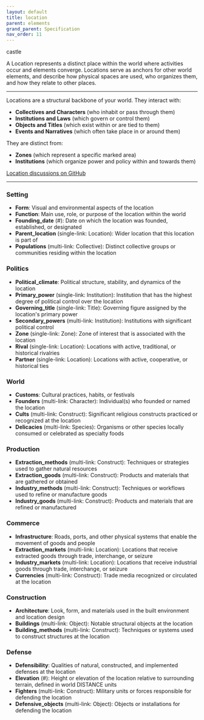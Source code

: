 ```yaml
---
layout: default
title: location
parent: elements
grand_parent: Specification
nav_order: 11
---
```


<span class="material-symbols-outlined">castle</span>

A Location represents a distinct place within the world where activities occur and elements converge. Locations serve as anchors for other world elements, and describe how physical spaces are used, who organizes them, and how they relate to other places.

--- 
   
Locations are a structural backbone of your world. They interact with:

- **Collectives and Characters** (who inhabit or pass through them)
- **Institutions and Laws** (which govern or control them)
- **Objects and Titles** (which exist within or are tied to them)
- **Events and Narratives** (which often take place in or around them)

They are distinct from:

- **Zones** (which represent a specific marked area)
- **Institutions** (which organize power and policy within and towards them)

[Location discussions on GitHub](https://github.com/OnlyWorlds/OnlyWorlds/discussions/categories/location)

---
### Setting
- **Form**: Visual and environmental aspects of the location
- **Function**: Main use, role, or purpose of the location within the world
- **Founding_date** (#): Date on which the location was founded, established, or designated
- **Parent_location** (single-link: Location): Wider location that this location is part of
- **Populations** (multi-link: Collective): Distinct collective groups or communities residing within the location

### Politics
- **Political_climate**: Political structure, stability, and dynamics of the location
- **Primary_power** (single-link: Institution): Institution that has the highest degree of political control over the location
- **Governing_title** (single-link: Title): Governing figure assigned by the location's primary power
- **Secondary_powers** (multi-link: Institution): Institutions with significant political control
- **Zone** (single-link: Zone): Zone of interest that is associated with the location
- **Rival** (single-link: Location): Locations with active, traditional, or historical rivalries
- **Partner** (single-link: Location): Locations with active, cooperative, or historical ties

### World
- **Customs**: Cultural practices, habits, or festivals
- **Founders** (multi-link: Character): Individual(s) who founded or named the location
- **Cults** (multi-link: Construct): Significant religious constructs practiced or recognized at the location
- **Delicacies** (multi-link: Species): Organisms or other species locally consumed or celebrated as specialty foods

### Production
- **Extraction_methods** (multi-link: Construct): Techniques or strategies used to gather natural resources
- **Extraction_goods** (multi-link: Construct): Products and materials that are gathered or obtained
- **Industry_methods** (multi-link: Construct): Techniques or workflows used to refine or manufacture goods
- **Industry_goods** (multi-link: Construct): Products and materials that are refined or manufactured

### Commerce
- **Infrastructure**: Roads, ports, and other physical systems that enable the movement of goods and people
- **Extraction_markets** (multi-link: Location): Locations that receive extracted goods through trade, interchange, or seizure
- **Industry_markets** (multi-link: Location): Locations that receive industrial goods through trade, interchange, or seizure
- **Currencies** (multi-link: Construct): Trade media recognized or circulated at the location

### Construction
- **Architecture**: Look, form, and materials used in the built environment and location design
- **Buildings** (multi-link: Object): Notable structural objects at the location
- **Building_methods** (multi-link: Construct): Techniques or systems used to construct structures at the location

### Defense
- **Defensibility**: Qualities of natural, constructed, and implemented defenses at the location
- **Elevation** (#): Height or elevation of the location relative to surrounding terrain, defined in world DISTANCE units
- **Fighters** (multi-link: Construct): Military units or forces responsible for defending the location
- **Defensive_objects** (multi-link: Object): Objects or installations for defending the location

